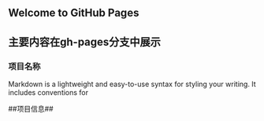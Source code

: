 ## Welcome to GitHub Pages

## 主要内容在gh-pages分支中展示

### 项目名称

Markdown is a lightweight and easy-to-use syntax for styling your writing. It includes conventions for

##项目信息##
